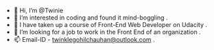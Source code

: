 - 👋 Hi, I’m @Twinie
- 👀 I’m interested in coding and found it mind-boggling .
- 🌱 I have taken up a course of Front-End Web Developer on Udacity .
- 💞️ I’m looking for a job to work in the Front End of an organization .
- 📫 Email-ID - twinklegohilchauhan@outlook.com .

<!---
Twinie/Twinie is a ✨ special ✨ repository because its `README.md` (this file) appears on your GitHub profile.
You can click the Preview link to take a look at your changes.
--->
